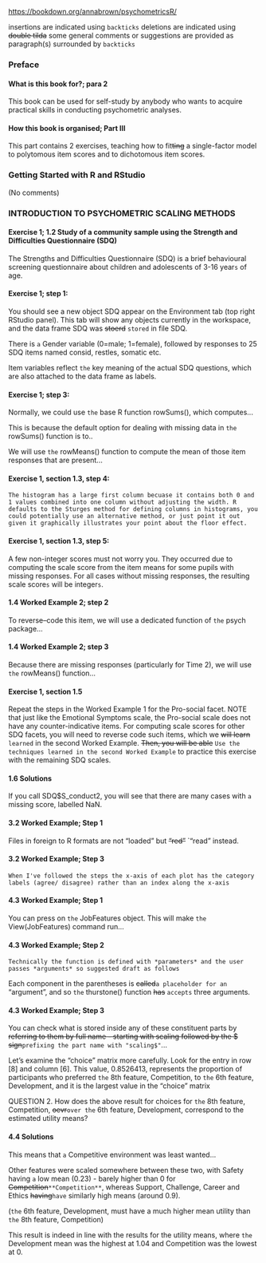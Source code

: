 https://bookdown.org/annabrown/psychometricsR/

insertions are indicated using `backticks`
deletions are indicated using ~~double tilda~~
some general comments or suggestions are provided as paragraph(s) surrounded by `backticks`

### Preface

#### What is this book for?; para 2
This book can be used for self-study by anybody who want`s` to acquire practical skills in conducting psychometric analyses.

#### How this book is organised; Part III
This part contains 2 exercises, teaching how to fit~~ting~~ a single-factor model to polytomous item scores and to dichotomous item scores.

### Getting Started with R and RStudio
(No comments)

### INTRODUCTION TO PSYCHOMETRIC SCALING METHODS

#### Exercise 1; 1.2 Study of a community sample using the Strength and Difficulties Questionnaire (SDQ)
The Strengths and Difficulties Questionnaire (SDQ) is a brief behavioural screening questionnaire about children and adolescents of 3-16 year`s` of age.

#### Exercise 1; step 1:
You should see a new object SDQ appear on the Environment tab (top right RStudio panel). This tab will show any objects currently in the workspace, and the data frame SDQ was ~~stoerd~~ `stored` in file SDQ.

There is `a` Gender variable (0=male; 1=female), followed by responses to 25 SDQ items named consid, restles, somatic etc.

Item variables reflect `the` key meaning of the actual SDQ questions, which are also attached to the data frame as labels.

#### Exercise 1; step 3:
Normally, we could use `the` base R function rowSums(), which computes...

This is because the default option for dealing with missing data in `the` rowSums() function is to..

We will use `the` rowMeans() function to compute the mean of those item responses that are present...

#### Exercise 1, section 1.3, step 4:
`The histogram has a large first column becuase it contains both 0 and 1 values combined into one column without adjusting the width. R defaults to the Sturges method for defining columns in histograms, you could potentially use an alternative method, or just point it out given it graphically illustrates your point about the floor effect.`

#### Exercise 1, section 1.3, step 5:
A few non-integer scores must not worry you. They occurred due to computing the scale score from the item means for some pupils with missing responses. For all cases without missing responses, the resulting scale score`s` will be integer`s`.

#### 1.4 Worked Example 2; step 2

To reverse–code this item, we will use a dedicated function of `the` psych package...

#### 1.4 Worked Example 2; step 3

Because there are missing responses (particularly for Time 2), we will use `the` rowMeans() function...

#### Exercise 1, section 1.5
Repeat the steps in the Worked Example 1 for the Pro-social facet. NOTE that just like the Emotional Symptoms scale, the Pro-social scale does not have any counter-indicative items. For computing scale scores for other SDQ facets, you will need to reverse code such items, which we ~~will learn~~ `learned` in the second Worked Example. ~~Then, you will be able~~ `Use the techniques learned in the second Worked Example` to practice this exercise with the remaining SDQ scales.

#### 1.6 Solutions

If you call SDQ$S_conduct2, you will see that there are many cases with `a` missing score, labelled NaN.

#### 3.2 Worked Example; Step 1

Files in foreign to R formats are not “loaded” but ~~“red”~~ `“read” instead.

#### 3.2 Worked Example; Step 3

`When I've followed the steps the x-axis of each plot has the category labels (agree/ disagree) rather than an index along the x-axis`

#### 4.3 Worked Example; Step 1

You can press on `the` JobFeatures object. This will make `the` View(JobFeatures) command run...

#### 4.3 Worked Example; Step 2

`Technically the function is defined with *parameters* and the user passes *arguments* so suggested draft as follows`

Each component in the parentheses is ~~called~~`a placeholder for an` “argument”, and so `the` thurstone() function ~~has~~ `accepts` three arguments.

#### 4.3 Worked Example; Step 3

You can check what is stored inside any of these constituent parts by ~~referring to them by full name - starting with scaling followed by the $ sign~~`prefixing the part name with "scaling$"`...

Let’s examine the “choice” matrix more carefully. Look for the entry in row [8] and column [6]. This value, 0.8526413, represents the proportion of participants who preferred `the` 8th feature, Competition, to `the` 6th feature, Development, and it is the largest value in the “choice” matrix

QUESTION 2. How does the above result for choices for `the` 8th feature, Competition, ~~oevr~~`over the` 6th feature, Development, correspond to the estimated utility means?

#### 4.4 Solutions

This means that `a` Competitive environment was least wanted...

Other features were scaled somewhere between these two, with Safety having `a` low mean (0.23) - barely higher than 0 for ~~Competition~~`**Competition**`, whereas Support, Challenge, Career and Ethics ~~having~~`have` similarly high means (around 0.9).

(`the` 6th feature, Development, must have a much higher mean utility than `the` 8th feature, Competition)

This result is indeed in line with the results for the utility means, where `the` Development mean was the highest at 1.04 and Competition was the lowest at 0.
